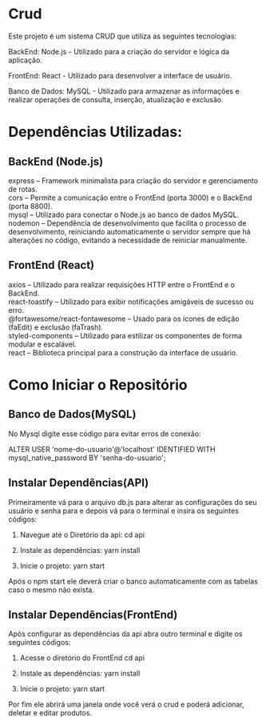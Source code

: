 # Crud

Este projeto é um sistema CRUD que utiliza as seguintes tecnologias:

BackEnd: Node.js - Utilizado para a criação do servidor e lógica da aplicação.

FrontEnd: React - Utilizado para desenvolver a interface de usuário.

Banco de Dados: MySQL - Utilizado para armazenar as informações e realizar operações de consulta, inserção, atualização e exclusão.

# Dependências Utilizadas:

## BackEnd (Node.js)
express – Framework minimalista para criação do servidor e gerenciamento de rotas. <br/>
cors – Permite a comunicação entre o FrontEnd (porta 3000) e o BackEnd (porta 8800). <br/>
mysql – Utilizado para conectar o Node.js ao banco de dados MySQL. <br/>
nodemon – Dependência de desenvolvimento que facilita o processo de desenvolvimento, reiniciando automaticamente o servidor sempre que há alterações no código, evitando a necessidade de reiniciar manualmente. <br/>

## FrontEnd (React)
axios – Utilizado para realizar requisições HTTP entre o FrontEnd e o BackEnd. <br/>
react-toastify – Utilizado para exibir notificações amigáveis de sucesso ou erro. <br/>
@fortawesome/react-fontawesome – Usado para os ícones de edição (faEdit) e exclusão (faTrash). <br/>
styled-components – Utilizado para estilizar os componentes de forma modular e escalável. <br/>
react – Biblioteca principal para a construção da interface de usuário. <br/>

# Como Iniciar o Repositório

## Banco de Dados(MySQL)

No Mysql digite esse código para evitar erros de conexão:

ALTER USER 'nome-do-usuario'@'localhost' IDENTIFIED WITH mysql_native_password BY 'senha-do-usuario';

## Instalar Dependências(API)

Primeiramente vá para o arquivo db.js para alterar as configurações do seu usuário e senha para e depois vá para o terminal e insira os seguintes códigos:

1. Navegue até o Diretório da api:
cd api

2. Instale as dependências:
yarn install

3. Inicie o projeto:
yarn start

Após o npm start ele deverá criar o banco automaticamente com as tabelas caso o mesmo não exista.

## Instalar Dependências(FrontEnd)

Após configurar as dependências da api abra outro terminal  e digite os seguintes códigos:

1. Acesse o diretório do FrontEnd
cd api

2. Instale as dependências:
yarn install

3. Inicie o projeto:
yarn start

Por fim ele abrirá uma janela onde você verá o crud e poderá adicionar, deletar e editar produtos.
